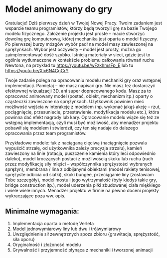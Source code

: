 # Model animowany do gry

Gratulacje! Dziś pierwszy dzień w Twojej Nowej Pracy. Twoim zadaniem jest wsparcie teamu programistów, którzy będą tworzyli grę na bazie Twojego modelu fizycznego. Założenie projektu jest proste – macie stworzyć dowolną grę komputerową, której mechanika jest oparta o model fizyczny. Po pierwszej burzy mózgów wybór padł na model masy zawieszonej na sprężynkach. Wybór jest oczywisty – model jest prosty, można go zaimplementować dość szybko. Istnieją materiały w sieci, gdzie jest to ogólnie wytłumaczone w kontekście problemu całkowania równań ruchu Newtona, na przykład tu https://youtu.be/wFzkhmsFp_E lub tu https://youtu.be/Xix6N4CgCrY

Twoje zadanie polega na opracowaniu modelu mechaniki gry oraz wstępnej implementacji. Pamiętaj – nie masz napisać gry. Nie masz też dostarczyć efektownej wizualzacji 3D, ani super dopracowanego kodu. Masz za to opracować animowany model (postać, obiekt, mechanizm itp.) oparty o cząsteczki zawieszone na sprężynkach. Użytkownik powinien mieć możliwość wejścia w interakcję z modelem (np. wykonać jakąś akcję – rzut, pociągnięcie, przesuniecie, przestawienie, modyfikacja modelu etc.), która powinna dać efekt nagrody lub kary. Opracowanie modelu wiąże się też ze wstępną implementacją, czyli musi być możliwość, aby menadżer projektu pobawił się modelem i stwierdził, czy ten się nadaje do dalszego opracowania przez team programistów.

Przykładowe modele: łuk z naciąganą cięciwą (naciągnięcie pozwala wypuścić strzałę, od użytkownika zależy precyzja strzału), kamień zawieszony na linie (rotacja, puszczenie kamienia który leci odpowiednio daleko), model kroczących postaci z możliwością skoku lub ruchu (ruch przez modyfikację siły mięści – współczynnika sprężystości wybranych sprężyn), membrana / lina z odbijanymi obiektami (model rakiety tenisowej, sprężyste odbicia od siatki), skoki bungee, przeciąganie liny (zostawiam Tobe szczegóły), model mostu i jego wytrzymałość (były kiedyś takie gry, bridge construction itp.), model uderzenia piłki zbudowanej ciała miękkiego i wiele wiele innych. Menadżer projektu w firmie na pewno doceni projekty wykraczające poza ww. opis.

## Minimalne wymagania:

1. Implementacja oparta o metodę Verleta
2. Model jednowymiarowy liny lub dwu i trójwymiarowy
3. Uwzględnienie sił zewnętrznych spoza zbioru {grawitacja, sprężystość, siła oporu}
4. Oryginalność i złożoność modelu
5. Grywalność i przyjemność płynąca z mechaniki i tworzonej animacji